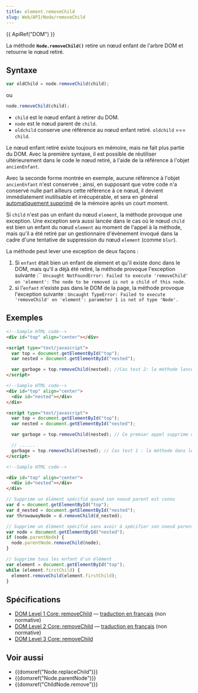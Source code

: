 ```yaml
---
title: element.removeChild
slug: Web/API/Node/removeChild
---
```


{{ ApiRef("DOM") }}

La méthode **`Node.removeChild()`** retire un nœud enfant de l'arbre DOM et retourne le nœud retiré.

## Syntaxe

```js
var oldChild = node.removeChild(child);
```

ou

```js
node.removeChild(child);
```

- `child` est le nœud enfant à retirer du DOM.
- `node` est le nœud parent de `child`.
- `oldchild` conserve une référence au nœud enfant retiré. `oldchild` === `child`.

Le nœud enfant retiré existe toujours en mémoire, mais ne fait plus partie du DOM. Avec la première syntaxe, il est possible de réutiliser ultérieurement dans le code le nœud retiré, à l'aide de la référence à l'objet `ancienEnfant`_._

Avec la seconde forme montrée en exemple, aucune référence à l'objet `ancienEnfant` n'est conservée ; ainsi, en supposant que votre code n'a conservé nulle part ailleurs cette référence à ce nœud, il devient immédiatement inutilisable et irrécupérable, et sera en général [automatiquement supprimé](/fr/docs/Web/JavaScript/Guide/Memory_management) de la mémoire après un court moment.

Si `child` n'est pas un enfant du nœud `element`, la méthode provoque une exception. Une exception sera aussi lancée dans le cas où le nœud `child` est bien un enfant du nœud `element` au moment de l'appel à la méthode, mais qu'il a été retiré par un gestionnaire d'évènement invoqué dans la cadre d'une tentative de suppression du nœud `element` (comme `blur`).

La méthode peut lever une exception de deux façons :

1. Si `enfant` était bien un enfant de element et qu'il existe donc dans le DOM, mais qu'il a déjà été retiré, la méthode provoque l'exception suivante :``
`Uncaught NotFoundError: Failed to execute 'removeChild' on 'element': The node to be removed is not a child of this node`.
2. si l'`enfant` n'existe pas dans le DOM de la page, la méthode provoque l'exception suivante :
   `Uncaught TypeError: Failed to execute 'removeChild' on 'element': parameter 1 is not of type 'Node'.`

## Exemples

```html
<!--Sample HTML code-->
<div id="top" align="center"></div>

<script type="text/javascript">
  var top = document.getElementById("top");
  var nested = document.getElementById("nested");

  var garbage = top.removeChild(nested); //Cas test 2: la méthode lance l'exception (2)
</script>

<!--Sample HTML code-->
<div id="top" align="center">
  <div id="nested"></div>
</div>

<script type="text/javascript">
  var top = document.getElementById("top");
  var nested = document.getElementById("nested");

  var garbage = top.removeChild(nested); // Ce premier appel supprime correctement le noeud

  // ......
  garbage = top.removeChild(nested); // Cas test 1 : la méthode dans le second appel ici, lance l'exception (1)
</script>
```

```html
<!--Sample HTML code-->

<div id="top" align="center">
  <div id="nested"></div>
</div>
```

```js
// Supprime un élément spécifié quand son noeud parent est connu
var d = document.getElementById("top");
var d_nested = document.getElementById("nested");
var throwawayNode = d.removeChild(d_nested);
```

```js
// Supprime un élément spécifié sans avoir à spécifier son noeud parent
var node = document.getElementById("nested");
if (node.parentNode) {
  node.parentNode.removeChild(node);
}
```

```js
// Supprime tous les enfant d'un élément
var element = document.getElementById("top");
while (element.firstChild) {
  element.removeChild(element.firstChild);
}
```

## Spécifications

- [DOM Level 1 Core: removeChild](https://www.w3.org/TR/REC-DOM-Level-1/level-one-core.html#method-removeChild) — [traduction en français](http://xmlfr.org/w3c/TR/REC-DOM-Level-1/level-one-core.html#method-removeChild) (non normative)
- [DOM Level 2 Core: removeChild](https://www.w3.org/TR/DOM-Level-2-Core/core.html#ID-1734834066) — [traduction en français](http://www.yoyodesign.org/doc/w3c/dom2/core/core.html#ID-1734834066) (non normative)
- [DOM Level 3 Core: removeChild](https://www.w3.org/TR/DOM-Level-3-Core/core.html#ID-1734834066)

## Voir aussi

- {{domxref("Node.replaceChild")}}
- {{domxref("Node.parentNode")}}
- {{domxref("ChildNode.remove")}}
